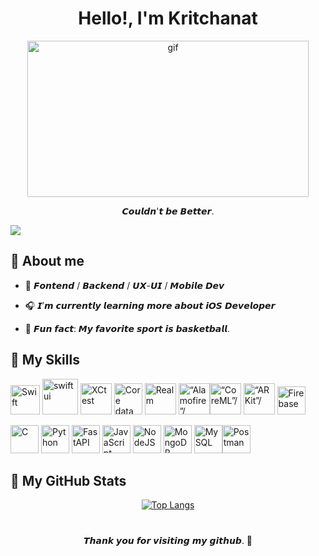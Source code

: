 <h1 align="center">Hello!, I'm Kritchanat</h1> 

<p align="center"><img src="https://media0.giphy.com/media/v1.Y2lkPTc5MGI3NjExaWs5N3o4MDRtOWNiZzczMzg4Ym43eHFiN3NrY3NhcDh3M3N4NjAyNCZlcD12MV9pbnRlcm5hbF9naWZfYnlfaWQmY3Q9Zw/MrL5W02AMLB1CkRLjd/giphy.gif" width="450" height="250" alt="gif"/></p>


<p align="center">   𝘾𝙤𝙪𝙡𝙙𝙣'𝙩 𝙗𝙚 𝘽𝙚𝙩𝙩𝙚𝙧.  </p>

![](https://komarev.com/ghpvc/?username=Kritchanaxtghpvc&color=blueviolet)



🌠 About me
----------------------------

* 🧪 𝙁𝙤𝙣𝙩𝙚𝙣𝙙 / 𝘽𝙖𝙘𝙠𝙚𝙣𝙙 / 𝙐𝙓-𝙐𝙄 / 𝙈𝙤𝙗𝙞𝙡𝙚 𝘿𝙚𝙫

* 🎧 𝙄’𝙢 𝙘𝙪𝙧𝙧𝙚𝙣𝙩𝙡𝙮 𝙡𝙚𝙖𝙧𝙣𝙞𝙣𝙜 𝙢𝙤𝙧𝙚 𝙖𝙗𝙤𝙪𝙩 𝙞𝙊𝙎 𝘿𝙚𝙫𝙚𝙡𝙤𝙥𝙚𝙧       
 
* 🏀 𝙁𝙪𝙣 𝙛𝙖𝙘𝙩: 𝙈𝙮 𝙛𝙖𝙫𝙤𝙧𝙞𝙩𝙚 𝙨𝙥𝙤𝙧𝙩 𝙞𝙨 𝙗𝙖𝙨𝙠𝙚𝙩𝙗𝙖𝙡𝙡.
 


🩻 My Skills
----------------------------

<p align="left">
<a href="https://developer.apple.com/swift/" target="_blank" rel="noreferrer"><img src="https://skillicons.dev/icons?i=swift" width="47" height="47" alt="Swift" /></a>  <a href="https://developer.apple.com/swiftui/" target="_blank" rel="noreferrer"><img width="57" height="57"; src="https://img.icons8.com/fluent/512/swiftui.png" alt="swiftui" /></a> <a href="https://developer.apple.com/documentation/xctest/" target="_blank" rel="noreferrer"><img src="https://developer.apple.com/assets/elements/icons/swift-testing/swift-testing-96x96_2x.png"  width="50" height="50" alt="XCtest"/></a> <a href="https://developer.apple.com/documentation/coredata" target="_blank" rel="noreferrer"><img src="https://velog.velcdn.com/images/qnm83/post/92952fa1-24b5-4c85-b4a1-bd5d0ef015db/image.png"  width="45" height="50" alt="Core data"/></a> <a href="https://developer.apple.com/documentation/authenticationservices/asauthorizationproviderextensionauthorizationrequest/realm" target="_blank" rel="noreferrer"><img width="50" height="50"; src="https://avatars.githubusercontent.com/u/7575099?s=280&v=4" alt="Realm"/></a>
<a href="https://swiftpackageindex.com/Alamofire/Alamofire" target="_blank" rel="noreferrer"><img width="50" height="50"; src="https://avatars.githubusercontent.com/u/7774181?s=280&v=4" alt=“Alamofire”/></a><a href="https://developer.apple.com/machine-learning/core-ml/" target="_blank" rel="noreferrer"><img width="50" height="50"; src="https://developer.apple.com/assets/elements/icons/core-ml/core-ml-128x128_2x.png" alt=“CoreML”/></a> <a href="https://developer.apple.com/augmented-reality/arkit/" target="_blank" rel="noreferrer"><img width="50" height="50"; src="https://static.wikia.nocookie.net/ipod/images/d/d1/ARKit_2_icon.png/revision/latest?cb=20220417062630" alt=“ARKit”/></a> <a href="https://firebase.google.com/" target="_blank" rel="noreferrer"><img src="https://camo.githubusercontent.com/327f158795aa0c361b2fd793927ede8798fd3c52fe480014e844ee2e8bf7dfbd/68747470733a2f2f66697265626173652e676f6f676c652e636f6d2f646f776e6c6f6164732f6272616e642d67756964656c696e65732f5356472f6c6f676f2d6c6f676f6d61726b2e737667"  width="45" height="45" alt="Firebase"/></a>
 
<a href="https://docs.microsoft.com/en-us/cpp/?view=msvc-170" target="_blank" rel="noreferrer"><img src="https://skillicons.dev/icons?i=c"  width="45" height="45" alt="C"/></a> <a href="https://www.python.org/" target="_blank" rel="noreferrer"><img src="https://skillicons.dev/icons?i=python" width="45" height="45" alt="Python" /></a> <a href="https://fastapi.tiangolo.com" target="_blank" rel="noreferrer"><img src="https://skillicons.dev/icons?i=fastapi" width="45" height="45" alt="FastAPI" /></a> <a href="https://developer.mozilla.org/en-US/docs/Web/JavaScript" target="_blank" rel="noreferrer"><img src="https://skillicons.dev/icons?i=js" width="45" height="45" alt="JavaScript" /></a> <a href="https://nodejs.org/en/" target="_blank" rel="noreferrer"><img src="https://skillicons.dev/icons?i=nodejs" width="45" height="45" alt="NodeJS" /></a> <a href="https://www.mongodb.com" target="_blank" rel="noreferrer"><img src="https://skillicons.dev/icons?i=mongodb"  width="45" height="45" alt="MongoDB"/></a> <a href="https://www.mysql.com" target="_blank" rel="noreferrer"><img src="https://skillicons.dev/icons?i=mysql"  width="45" height="45" alt="MySQL"/></a><a href="https://www.postman.com" target="_blank" rel="noreferrer"><img src="https://skillicons.dev/icons?i=postman"  width="45" height="45" alt="Postman"/></a>
 
🌌 My GitHub Stats 
----------------------------

<p align="center">
  <a href="https://github.com/Kritchanaxt">
    <img src="https://github-readme-stats.vercel.app/api/top-langs/?username=Kritchanaxt&layout=compact&langs_count=10&count_private=true&show_icons=true&title_color=ffffff&text_color=ffffff&bg_color=181824" alt="Top Langs"/>
  </a>
</p>


<h1></h1>
<p align="center"><a>𝙏𝙝𝙖𝙣𝙠 𝙮𝙤𝙪 𝙛𝙤𝙧 𝙫𝙞𝙨𝙞𝙩𝙞𝙣𝙜 𝙢𝙮 𝙜𝙞𝙩𝙝𝙪𝙗. 💜 <a></p>


